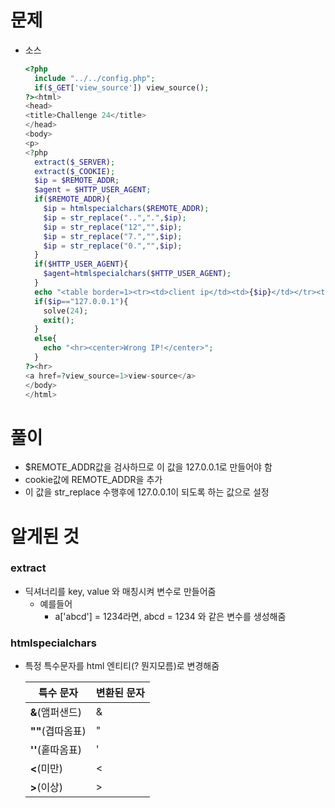 # 문제

- 소스

  ```php
  <?php
    include "../../config.php";
    if($_GET['view_source']) view_source();
  ?><html>
  <head>
  <title>Challenge 24</title>
  </head>
  <body>
  <p>
  <?php
    extract($_SERVER);
    extract($_COOKIE);
    $ip = $REMOTE_ADDR;
    $agent = $HTTP_USER_AGENT;
    if($REMOTE_ADDR){
      $ip = htmlspecialchars($REMOTE_ADDR);
      $ip = str_replace("..",".",$ip);
      $ip = str_replace("12","",$ip);
      $ip = str_replace("7.","",$ip);
      $ip = str_replace("0.","",$ip);
    }
    if($HTTP_USER_AGENT){
      $agent=htmlspecialchars($HTTP_USER_AGENT);
    }
    echo "<table border=1><tr><td>client ip</td><td>{$ip}</td></tr><tr><td>agent</td><td>{$agent}</td></tr></table>";
    if($ip=="127.0.0.1"){
      solve(24);
      exit();
    }
    else{
      echo "<hr><center>Wrong IP!</center>";
    }
  ?><hr>
  <a href=?view_source=1>view-source</a>
  </body>
  </html>
  ```

  

# 풀이

- $REMOTE_ADDR값을 검사하므로 이 값을  127.0.0.1로 만들어야 함
- cookie값에 REMOTE_ADDR을 추가
- 이 값을 str_replace 수행후에 127.0.0.1이 되도록 하는 값으로 설정



# 알게된 것

### extract

- 딕셔너리를 key, value 와 매칭시켜 변수로 만들어줌
  - 예를들어
    - a['abcd'] = 1234라면, abcd = 1234 와 같은 변수를 생성해줌

### htmlspecialchars

- 특정 특수문자를 html 엔티티(? 뭔지모름)로 변경해줌

  | 특수 문자        | 변환된 문자 |
  | ---------------- | ----------- |
  | **&**(앰퍼샌드)  | &amp;       |
  | **""**(겹따옴표) | &quot;      |
  | **''**(홑따옴표) | &#039;      |
  | **<**(미만)      | &lt;        |
  | **>**(이상)      | &gt;        |

  